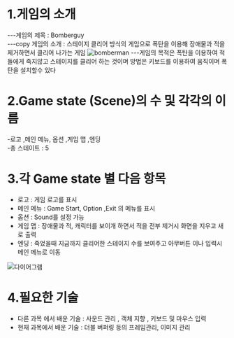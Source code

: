 # 1.게임의 소개
 ---게임의 제목 : Bomberguy  
 ---copy 게임의 소개 : 스테이지 클리어 방식의 게임으로 폭탄을 이용해 장애물과 적을 제거하면서 클리어 나가는 게임
![bomberman](https://i.ytimg.com/vi/ZSHMVzpE1mY/hqdefault.jpg) 
 ---게임의 목적은 폭탄을 이용하여 적들에게 죽지않고 스테이지를 클리어 하는 것이며 방법은 키보드를 이용하여 움직이며 폭탄을 설치할수 있다
# 2.Game state (Scene)의 수 및 각각의 이름
 -로고 ,메인 메뉴, 옵션 ,게임 맵 ,엔딩  
 -총 스테이트 : 5
# 3.각 Game state 별 다음 항목
 - 로고 : 게임 로고를 표시
 - 메인 메뉴 : Game Start, Option ,Exit 의 메뉴를 표시
 - 옵션 : Sound를 설정 가능
 - 게임 맵 : 장애물과 적, 캐릭터를 보이개 하면서 적을 전부 제거시 화면을 지우고 새로 출력
 - 엔딩 : 죽었을때 지금까지 클리어한 스테이지 수를 보여주고 아무버튼 이나 입력시 메인 메뉴로 이동

![다이어그램](https://user-images.githubusercontent.com/34390637/94264728-2d532600-ff72-11ea-91af-2a4bced79a98.png)

# 4.필요한 기술
 - 다른 과목 에서 배운 기술 : 사운드 관리 , 객체 지향 , 키보드 및 마우스 입력  
 - 현재 과목에서 배운 기술 : 더블 버퍼링 등의 프레임관리, 이미지 관리
